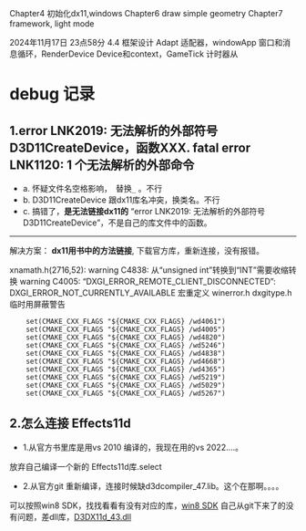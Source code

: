 Chapter4 初始化dx11,windows 
Chapter6 draw simple geometry
Chapter7 framework, light mode

2024年11月17日 23点58分
4.4 框架设计 Adapt 适配器，windowApp 窗口和消息循环，RenderDevice Device和context，GameTick 计时器从

# debug 记录
## 1.error LNK2019: 无法解析的外部符号 D3D11CreateDevice，函数XXX. fatal error LNK1120: 1 个无法解析的外部命令
- a. 怀疑文件名空格影响，` `替换`_` 。不行
- b. D3D11CreateDevice 跟dx11库名冲突，换类名。不行
- c. 搞错了，**是无法链接dx11的** “error LNK2019: 无法解析的外部符号 D3D11CreateDevice”，不是自己的库文件中的函数。
---
解决方案：
**dx11用书中的方法链接**, 下载官方库，重新连接，没有报错。

xnamath.h(2716,52): warning C4838: 从“unsigned int”转换到“INT”需要收缩转换
warning C4005: “DXGI_ERROR_REMOTE_CLIENT_DISCONNECTED”: DXGI_ERROR_NOT_CURRENTLY_AVAILABLE 宏重定义 
winerror.h  dxgitype.h
临时用屏蔽警告
```
    set(CMAKE_CXX_FLAGS "${CMAKE_CXX_FLAGS} /wd4061")
    set(CMAKE_CXX_FLAGS "${CMAKE_CXX_FLAGS} /wd4005")
    set(CMAKE_CXX_FLAGS "${CMAKE_CXX_FLAGS} /wd4820")
    set(CMAKE_CXX_FLAGS "${CMAKE_CXX_FLAGS} /wd5246")
    set(CMAKE_CXX_FLAGS "${CMAKE_CXX_FLAGS} /wd4838")
    set(CMAKE_CXX_FLAGS "${CMAKE_CXX_FLAGS} /wd4668")
    set(CMAKE_CXX_FLAGS "${CMAKE_CXX_FLAGS} /wd4365")
    set(CMAKE_CXX_FLAGS "${CMAKE_CXX_FLAGS} /wd5219")
    set(CMAKE_CXX_FLAGS "${CMAKE_CXX_FLAGS} /wd5029")
    set(CMAKE_CXX_FLAGS "${CMAKE_CXX_FLAGS} /wd5267")
```

## 2.怎么连接 Effects11d
- 1.从官方书里库是用vs 2010 编译的，我现在用的vs 2022....。

放弃自己编译一个新的 Effects11d库.select

- 2.从官方git 重新编译，连接时候缺d3dcompiler_47.lib。这个在那啊。。。。

可以按照win8 SDK，找找看看有没有对应的库，[win8 SDK](https://developer.microsoft.com/zh-cn/windows/downloads/sdk-archive/)
自己从git下来了的没有问题，差dll库，[D3DX11d_43.dll](https://www.dllme.com/dll/files/d3dx11d_43/688b1c137f53d1c0b88fdda2942402ed/download) 
